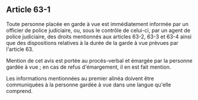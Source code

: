 Article 63-1
----
Toute personne placée en garde à vue est immédiatement informée par un officier
de police judiciaire, ou, sous le contrôle de celui-ci, par un agent de police
judiciaire, des droits mentionnés aux articles 63-2, 63-3 et 63-4 ainsi que des
dispositions relatives à la durée de la garde à vue prévues par l'article 63.

Mention de cet avis est portée au procès-verbal et émargée par la personne
gardée à vue ; en cas de refus d'émargement, il en est fait mention.

Les informations mentionnées au premier alinéa doivent être communiquées à la
personne gardée à vue dans une langue qu'elle comprend.

